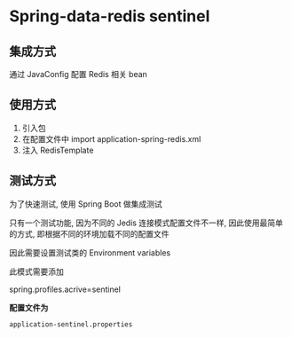# Spring-data-redis sentinel 


## 集成方式

通过 JavaConfig 配置 Redis 相关 bean 

## 使用方式

1. 引入包
2. 在配置文件中  import application-spring-redis.xml
3. 注入 RedisTemplate
 
## 测试方式

为了快速测试, 使用 Spring Boot 做集成测试

只有一个测试功能, 因为不同的 Jedis 连接模式配置文件不一样, 因此使用最简单的方式, 即根据不同的环境加载不同的配置文件

因此需要设置测试类的 Environment variables

此模式需要添加 

spring.profiles.acrive=sentinel

**配置文件为**

`application-sentinel.properties`
